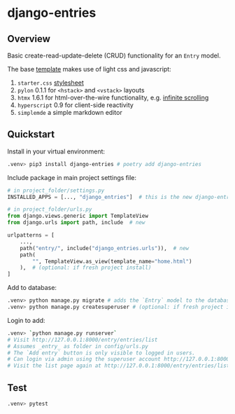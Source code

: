 # django-entries

## Overview

Basic create-read-update-delete (CRUD) functionality for an `Entry` model.

The base [template](./entries/templates/base.html) makes use of light css and javascript:

1. `starter.css` [stylesheet](./entries/static/css/starter.css)
2. `pylon` 0.1.1 for `<hstack>` and `<vstack>` layouts
3. `htmx` 1.6.1 for html-over-the-wire functionality, e.g. [infinite scrolling](./entries/docs/infinity_scroll.md)
4. `hyperscript` 0.9 for client-side reactivity
5. `simplemde` a simple markdown editor

## Quickstart

Install in your virtual environment:

```zsh
.venv> pip3 install django-entries # poetry add django-entries
```

Include package in main project settings file:

```python
# in project_folder/settings.py
INSTALLED_APPS = [..., "django_entries"]  # this is the new django-entries folder

# in project_folder/urls.py
from django.views.generic import TemplateView
from django.urls import path, include  # new

urlpatterns = [
    ...,
    path("entry/", include("django_entries.urls")),  # new
    path(
        "", TemplateView.as_view(template_name="home.html")
    ),  # (optional: if fresh project install)
]
```

Add to database:

```zsh
.venv> python manage.py migrate # adds the `Entry` model to the database.
.venv> python manage.py createsuperuser # (optional: if fresh project install)
```

Login to add:

```zsh
.venv> `python manage.py runserver`
# Visit http://127.0.0.1:8000/entry/entries/list
# Assumes _entry_ as folder in config/urls.py
# The `Add entry` button is only visible to logged in users.
# Can login via admin using the superuser account http://127.0.0.1:8000/admin/
# Visit the list page again at http://127.0.0.1:8000/entry/entries/list to see the `Add entry` button.
```

## Test

```zsh
.venv> pytest
```
